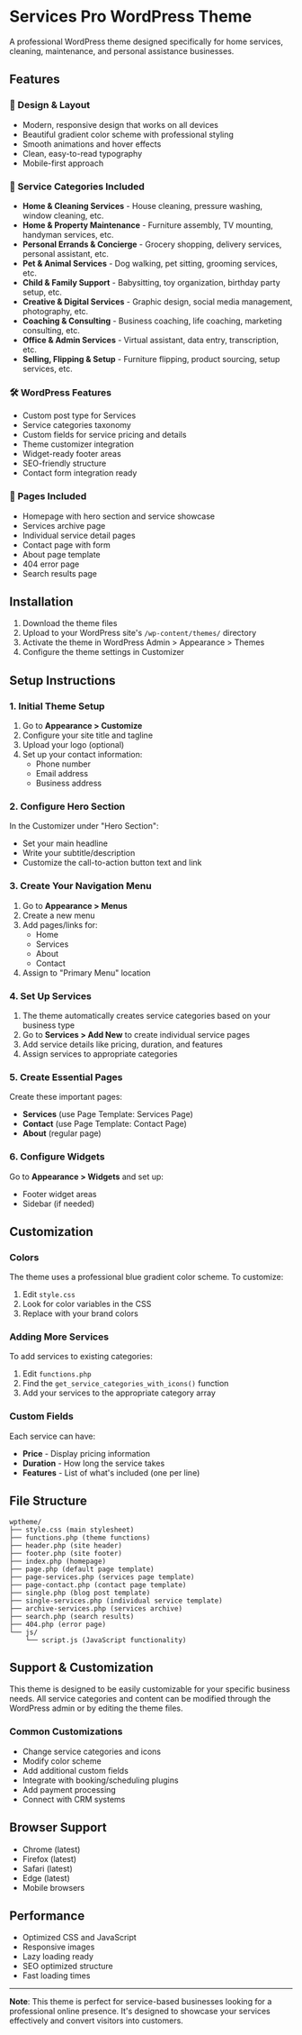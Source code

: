 # Services Pro WordPress Theme

A professional WordPress theme designed specifically for home services, cleaning, maintenance, and personal assistance businesses.

## Features

### 🎨 Design & Layout
- Modern, responsive design that works on all devices
- Beautiful gradient color scheme with professional styling
- Smooth animations and hover effects
- Clean, easy-to-read typography
- Mobile-first approach

### 🧹 Service Categories Included
- **Home & Cleaning Services** - House cleaning, pressure washing, window cleaning, etc.
- **Home & Property Maintenance** - Furniture assembly, TV mounting, handyman services, etc.
- **Personal Errands & Concierge** - Grocery shopping, delivery services, personal assistant, etc.
- **Pet & Animal Services** - Dog walking, pet sitting, grooming services, etc.
- **Child & Family Support** - Babysitting, toy organization, birthday party setup, etc.
- **Creative & Digital Services** - Graphic design, social media management, photography, etc.
- **Coaching & Consulting** - Business coaching, life coaching, marketing consulting, etc.
- **Office & Admin Services** - Virtual assistant, data entry, transcription, etc.
- **Selling, Flipping & Setup** - Furniture flipping, product sourcing, setup services, etc.

### 🛠️ WordPress Features
- Custom post type for Services
- Service categories taxonomy
- Custom fields for service pricing and details
- Theme customizer integration
- Widget-ready footer areas
- SEO-friendly structure
- Contact form integration ready

### 📱 Pages Included
- Homepage with hero section and service showcase
- Services archive page
- Individual service detail pages
- Contact page with form
- About page template
- 404 error page
- Search results page

## Installation

1. Download the theme files
2. Upload to your WordPress site's `/wp-content/themes/` directory
3. Activate the theme in WordPress Admin > Appearance > Themes
4. Configure the theme settings in Customizer

## Setup Instructions

### 1. Initial Theme Setup
1. Go to **Appearance > Customize**
2. Configure your site title and tagline
3. Upload your logo (optional)
4. Set up your contact information:
   - Phone number
   - Email address
   - Business address

### 2. Configure Hero Section
In the Customizer under "Hero Section":
- Set your main headline
- Write your subtitle/description
- Customize the call-to-action button text and link

### 3. Create Your Navigation Menu
1. Go to **Appearance > Menus**
2. Create a new menu
3. Add pages/links for:
   - Home
   - Services
   - About
   - Contact
4. Assign to "Primary Menu" location

### 4. Set Up Services
1. The theme automatically creates service categories based on your business type
2. Go to **Services > Add New** to create individual service pages
3. Add service details like pricing, duration, and features
4. Assign services to appropriate categories

### 5. Create Essential Pages
Create these important pages:
- **Services** (use Page Template: Services Page)
- **Contact** (use Page Template: Contact Page)
- **About** (regular page)

### 6. Configure Widgets
Go to **Appearance > Widgets** and set up:
- Footer widget areas
- Sidebar (if needed)

## Customization

### Colors
The theme uses a professional blue gradient color scheme. To customize:
1. Edit `style.css`
2. Look for color variables in the CSS
3. Replace with your brand colors

### Adding More Services
To add services to existing categories:
1. Edit `functions.php`
2. Find the `get_service_categories_with_icons()` function
3. Add your services to the appropriate category array

### Custom Fields
Each service can have:
- **Price** - Display pricing information
- **Duration** - How long the service takes
- **Features** - List of what's included (one per line)

## File Structure

```
wptheme/
├── style.css (main stylesheet)
├── functions.php (theme functions)
├── header.php (site header)
├── footer.php (site footer)
├── index.php (homepage)
├── page.php (default page template)
├── page-services.php (services page template)
├── page-contact.php (contact page template)
├── single.php (blog post template)
├── single-services.php (individual service template)
├── archive-services.php (services archive)
├── search.php (search results)
├── 404.php (error page)
└── js/
    └── script.js (JavaScript functionality)
```

## Support & Customization

This theme is designed to be easily customizable for your specific business needs. All service categories and content can be modified through the WordPress admin or by editing the theme files.

### Common Customizations
- Change service categories and icons
- Modify color scheme
- Add additional custom fields
- Integrate with booking/scheduling plugins
- Add payment processing
- Connect with CRM systems

## Browser Support
- Chrome (latest)
- Firefox (latest)
- Safari (latest)
- Edge (latest)
- Mobile browsers

## Performance
- Optimized CSS and JavaScript
- Responsive images
- Lazy loading ready
- SEO optimized structure
- Fast loading times

---

**Note**: This theme is perfect for service-based businesses looking for a professional online presence. It's designed to showcase your services effectively and convert visitors into customers.
